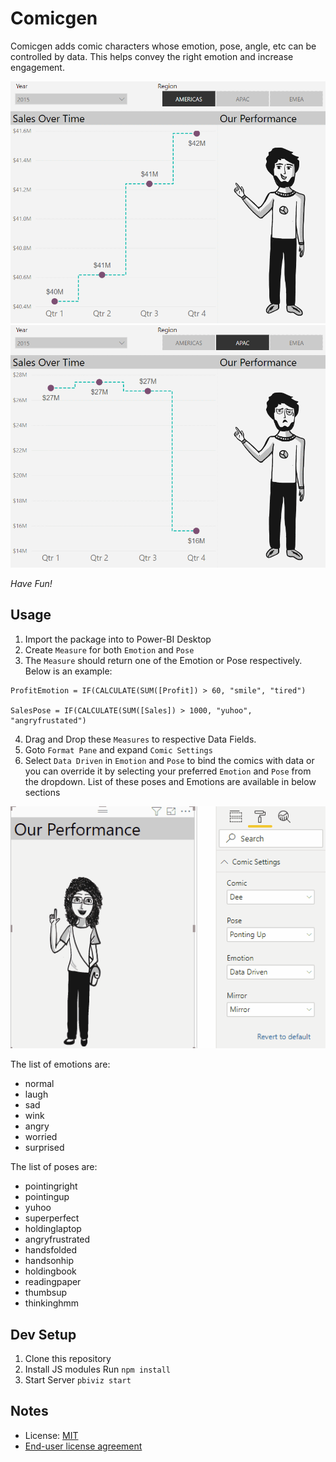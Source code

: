 # Comicgen

Comicgen adds comic characters whose emotion, pose, angle, etc can be controlled by data. This helps convey the right emotion and increase engagement.

![Happy chart](assets/screenshot-happy.png)
![Sad chart](assets/screenshot-sad.png)


*Have Fun!*

## Usage

1. Import the package into to Power-BI Desktop
2. Create `Measure` for both `Emotion` and `Pose`
3. The `Measure` should return one of the Emotion or Pose respectively. Below is an example:
```
ProfitEmotion = IF(CALCULATE(SUM([Profit]) > 60, "smile", "tired")

SalesPose = IF(CALCULATE(SUM([Sales]) > 1000, "yuhoo", "angryfrustated")
```
4. Drag and Drop these `Measures` to respective Data Fields.
5. Goto `Format Pane` and expand `Comic Settings`
6. Select `Data Driven` in `Emotion` and `Pose` to bind the comics with data or you can override it by selecting your preferred `Emotion` and `Pose` from the dropdown. List of these poses and Emotions are available in below sections

![Usage](assets/usage.gif)


The list of emotions are:

- normal
- laugh
- sad
- wink
- angry
- worried
- surprised

The list of poses are:

- pointingright
- pointingup
- yuhoo
- superperfect
- holdinglaptop
- angryfrustrated
- handsfolded
- handsonhip
- holdingbook
- readingpaper
- thumbsup
- thinkinghmm

## Dev Setup

1. Clone this repository
2. Install JS modules Run `npm install`
3. Start Server `pbiviz start`

## Notes

- License: [MIT](https://opensource.org/licenses/MIT)
- [End-user license agreement](https://visuals.azureedge.net/app-store/Power%20BI%20-%20Default%20Custom%20Visual%20EULA.pdf)
